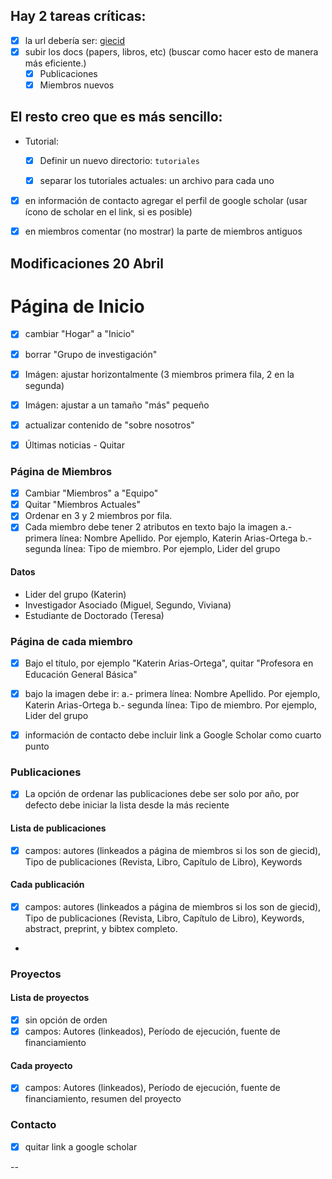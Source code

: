 ## Hay 2 tareas críticas:

- [x] la url debería ser: [giecid](giecid.github.io)
- [x] subir los docs (papers, libros, etc) (buscar como hacer esto de manera más eficiente.)
  - [x] Publicaciones
  - [x] Miembros nuevos

## El resto creo que es más sencillo:

- Tutorial:
  - [x] Definir un nuevo directorio: ``tutoriales``
  - [x] separar los tutoriales actuales: un archivo para cada uno
 

- [x] en información de contacto agregar el perfil de google scholar (usar ícono de scholar en el link, si es posible)

- [x] en miembros comentar (no mostrar) la parte de miembros antiguos


## Modificaciones 20 Abril

# Página de Inicio

- [x] cambiar "Hogar" a "Inicio"
- [x] borrar "Grupo de investigación"
- [x] Imágen: ajustar horizontalmente (3 miembros primera fila, 2 en la segunda)
- [x] Imágen: ajustar a un tamaño "más" pequeño
- [x] actualizar contenido de "sobre nosotros"
- [x] Últimas noticias - Quitar


### Página de Miembros

- [x] Cambiar "Miembros" a "Equipo"
- [x] Quitar "Miembros Actuales"
- [x] Ordenar en 3 y 2 miembros por fila. 
- [x] Cada miembro debe tener 2 atributos en texto bajo la imagen
  a.- primera línea: Nombre Apellido. Por ejemplo, Katerin Arias-Ortega
  b.- segunda línea: Tipo de miembro. Por ejemplo, Lider del grupo

#### Datos
- Lider del grupo (Katerin)
- Investigador Asociado (Miguel, Segundo, Viviana)
- Estudiante de Doctorado (Teresa)

### Página de cada miembro
- [x] Bajo el título, por ejemplo "Katerin Arias-Ortega", quitar "Profesora en Educación General Básica"
- [x] bajo la imagen debe ir:
  a.- primera línea: Nombre Apellido. Por ejemplo, Katerin Arias-Ortega
  b.- segunda línea: Tipo de miembro. Por ejemplo, Lider del grupo
- [x] información de contacto debe incluir link a Google Scholar como cuarto punto


### Publicaciones
- [x] La opción de ordenar las publicaciones debe ser solo por año, por defecto debe iniciar la lista desde la más reciente

#### Lista de publicaciones
- [x] campos: autores (linkeados a página de miembros si los son de giecid), Tipo de publicaciones (Revista, Libro, Capítulo de Libro), Keywords

#### Cada publicación

- [x] campos: autores (linkeados a página de miembros si los son de giecid), Tipo de publicaciones (Revista, Libro, Capítulo de Libro), Keywords, abstract, preprint, y bibtex completo.
- 

### Proyectos

#### Lista de proyectos
- [x] sin opción de orden
- [x] campos: Autores (linkeados), Período de ejecución, fuente de financiamiento

#### Cada proyecto
- [x] campos: Autores (linkeados), Período de ejecución, fuente de financiamiento, resumen del proyecto

### Contacto
- [x] quitar link a google scholar


-- 